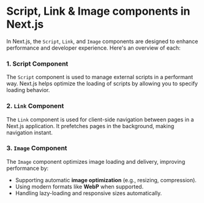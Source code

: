 # Script, Link & Image components in Next.js

In Next.js, the `Script`, `Link`, and `Image` components are designed to enhance performance and developer experience. Here's an overview of each:

### 1. **Script Component**

The `Script` component is used to manage external scripts in a performant way. Next.js helps optimize the loading of scripts by allowing you to specify loading behavior.

### 2. **`Link` Component**

The `Link` component is used for client-side navigation between pages in a Next.js application. It prefetches pages in the background, making navigation instant.

### **3. `Image` Component**

The `Image` component optimizes image loading and delivery, improving performance by:

- Supporting automatic **image optimization** (e.g., resizing, compression).
- Using modern formats like **WebP** when supported.
- Handling lazy-loading and responsive sizes automatically.
